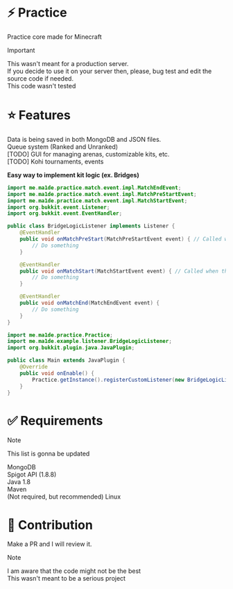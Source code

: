 # ⚡ Practice
Practice core made for Minecraft

> [!IMPORTANT]
> This wasn't meant for a production server.<br> 
> If you decide to use it on your server then, please, bug test and edit the source code if needed.<br>
> This code wasn't tested

# ⭐ Features
Data is being saved in both MongoDB and JSON files.
<br>
Queue system (Ranked and Unranked)
<br>
[TODO] GUI for managing arenas, customizable kits, etc.
<br>
[TODO] Kohi tournaments, events

**Easy way to implement kit logic (ex. Bridges)**

```java
import me.ma1de.practice.match.event.impl.MatchEndEvent;
import me.ma1de.practice.match.event.impl.MatchPreStartEvent;
import me.ma1de.practice.match.event.impl.MatchStartEvent;
import org.bukkit.event.Listener;
import org.bukkit.event.EventHandler;

public class BridgeLogicListener implements Listener {
    @EventHandler
    public void onMatchPreStart(MatchPreStartEvent event) { // Called when the countdown starts, can be cancelled
        // Do something
    }

    @EventHandler
    public void onMatchStart(MatchStartEvent event) { // Called when the countdown ends, ignores org.bukkit.event.Event#isCancelled
        // Do something
    }

    @EventHandler
    public void onMatchEnd(MatchEndEvent event) { 
        // Do something
    }
}
```

```java
import me.ma1de.practice.Practice;
import me.ma1de.example.listener.BridgeLogicListener;
import org.bukkit.plugin.java.JavaPlugin;

public class Main extends JavaPlugin {
    @Override
    public void onEnable() {
        Practice.getInstance().registerCustomListener(new BridgeLogicListener());
    }
}
```

# ✅ Requirements
> [!NOTE]
> This list is gonna be updated

MongoDB <br>
Spigot API (1.8.8) <br>
Java 1.8<br>
Maven<br>
(Not required, but recommended) Linux

# 👨 Contribution
Make a PR and I will review it.

> [!NOTE]
> I am aware that the code might not be the best<br>
> This wasn't meant to be a serious project

